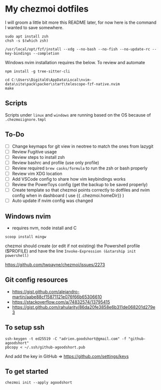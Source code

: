 # My chezmoi dotfiles

I will groom a little bit more this README later, for now here is the command I wanted to save somewhere.

```
sudo apt install zsh
chsh -s $(which zsh)
```

```
/usr/local/opt/fzf/install --xdg --no-bash --no-fish --no-update-rc --key-bindings --completion
```

Windows nvim installation requires the below. To review and automate

```
npm install -g tree-sitter-cli
```

```
cd C:\Users\Digital6\AppData\Local\nvim-data\site\pack\packer\start\telescope-fzf-native.nvim
make
```

## Scripts

Scripts under `linux` and `windows` are running based on the OS because of `.chezmoiignore.tmpl`

## To-Do

- [ ] Change keymaps for git view in neotree to match the ones from lazygit
- [ ] Review Fugitive usage
- [ ] Review steps to install zsh
- [ ] Review bashrc and profile (use only profile)
- [ ] Review required `brew casks/formula` to run the zsh or bash properly
- [ ] Review vim XDG location
- [ ] Add VSCode config to share how vim keybindings works
- [ ] Review the PowerToys config (get the backup to be saved properly)
- [ ] Create template so that chezmoi points correctly to dotfiles and nvim config when in dashboard ( use {{ .chezmoi.homeDir}} )
- [ ] Auto update if nvim config was changed

## Windows nvim

- requires nvm, node install and C

```
scoop install mingw
```

chezmoi should create (or edit if not existing) the Powershell profile ($PROFILE) and have the line `Invoke-Expression (&starship init powershell)`

https://github.com/twpayne/chezmoi/issues/2273

## Git config resources

- https://gist.github.com/alejandro-martin/aabe88cf15871121e076f66b65306610
- https://stackoverflow.com/a/74832574/13795415
- https://gist.github.com/rahularity/86da20fe3858e6b311de068201d279e3

## To setup ssh

```
ssh-keygen -t ed25519 -C "adrien.goodshort@gmail.com" -f "github-agoodshort"
pbcopy < ~/.ssh/github-agoodshort.pub
```

And add the key in GitHub => https://github.com/settings/keys

## To get started

```
chezmoi init --apply agoodshort
```
